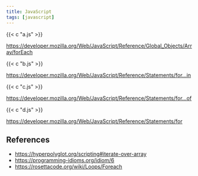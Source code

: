 ```yaml
---
title: JavaScript
tags: [javascript]
---
```


{{< c "a.js" >}}

<https://developer.mozilla.org/Web/JavaScript/Reference/Global_Objects/Array/forEach>

{{< c "b.js" >}}

<https://developer.mozilla.org/Web/JavaScript/Reference/Statements/for...in>

{{< c "c.js" >}}

<https://developer.mozilla.org/Web/JavaScript/Reference/Statements/for...of>

{{< c "d.js" >}}

<https://developer.mozilla.org/Web/JavaScript/Reference/Statements/for>

## References

- <https://hyperpolyglot.org/scripting#iterate-over-array>
- <https://programming-idioms.org/idiom/6>
- <https://rosettacode.org/wiki/Loops/Foreach>
